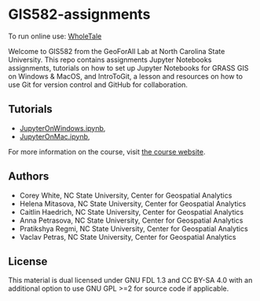# GIS582-assignments

To run online use: [WholeTale](https://dashboard.wholetale.org/run/6542bb1ac67faf246f3ab457?tab=interact)

Welcome to GIS582 from the GeoForAll Lab at North Carolina State University.
This repo contains assignments Jupyter Notebooks assignments,
tutorials on how to set up Jupyter Notebooks for GRASS GIS on Windows & MacOS, and
IntroToGit, a lesson and resources on how to use Git for version control and
GitHub for collaboration.

## Tutorials

- [JupyterOnWindows.ipynb](./GRASS_GIS_Foundations/JupyterOnWindows_Tutorial.ipynb),
- [JupyterOnMac.ipynb](./GRASS_GIS_Foundations/JupyterOnMac_Tutorial.ipynb),

For more information on the course, visit [the course website](https://ncsu-geoforall-lab.github.io/geospatial-modeling-course/).

## Authors

- Corey White, NC State University, Center for Geospatial Analytics
- Helena Mitasova, NC State University, Center for Geospatial Analytics
- Caitlin Haedrich, NC State University, Center for Geospatial Analytics
- Anna Petrasova, NC State University, Center for Geospatial Analytics
- Pratikshya Regmi, NC State University, Center for Geospatial Analytics
- Vaclav Petras, NC State University, Center for Geospatial Analytics

## License

This material is dual licensed under GNU FDL 1.3 and CC BY-SA 4.0
with an additional option to use GNU GPL >=2 for source code if applicable.
